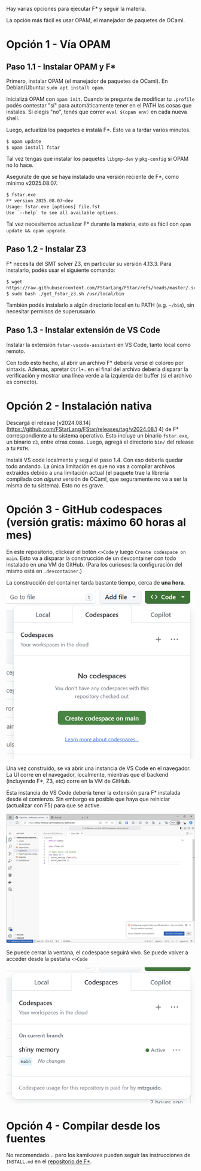 Hay varias opciones para ejecutar F\* y seguir la materia.

La opción más fácil es usar OPAM, el manejador de paquetes
de OCaml.

Opción 1 - Vía OPAM
===================

Paso 1.1 - Instalar OPAM y F\*
------------------------------

Primero, instalar OPAM (el manejador de paquetes de OCaml). En Debian/Ubuntu:
`sudo apt install opam`.

Inicializá OPAM con `opam init`. Cuando te pregunte de modificar tu `.profile`
podés contestar "sí" para automáticamente tener en el PATH las cosas que
instales. Si elegís "no", tenés que correr `eval $(opam env)` en cada nueva
shell.

Luego, actualizá los paquetes e instalá F\*. Esto va a tardar varios minutos.

    $ opam update
    $ opam install fstar

Tal vez tengas que instalar los paquetes `libgmp-dev` y `pkg-config` si OPAM no
lo hace.

Asegurate de que se haya instalado una versión reciente de F\*, como mínimo
v2025.08.07.

    $ fstar.exe
    F* version 2025.08.07~dev
    Usage: fstar.exe [options] file.fst
    Use `--help` to see all available options.

Tal vez necesitemos actualizar F\* durante la materia, esto es fácil
con `opam update && opam upgrade`.

Paso 1.2 - Instalar Z3
----------------------

F* necesita del SMT solver Z3, en particular su versión 4.13.3. Para
instalarlo, podés usar el siguiente comando:

    $ wget https://raw.githubusercontent.com/FStarLang/FStar/refs/heads/master/.scripts/get_fstar_z3.sh
    $ sudo bash ./get_fstar_z3.sh /usr/local/bin

También podés instalarlo a algún directorio local en tu PATH (e.g.
`~/bin`), sin necesitar permisos de superusuario.

Paso 1.3 - Instalar extensión de VS Code
----------------------------------------

Instalar la extensión `fstar-vscode-assistant` en VS Code, tanto local
como remoto.

Con todo esto hecho, al abrir un archivo F\* debería verse el coloreo
por sintaxis. Además, apretar `Ctrl+.` en el final del archivo debería
disparar la verificación y mostrar una línea verde a la izquierda del
buffer (si el archivo es correcto).

Opción 2 - Instalación nativa
=============================

Descargá el release
[v2024.08.14](https://github.com/FStarLang/FStar/releases/tag/v2024.08.1
4) de F\* correspondiente a tu sistema operativo. Esto incluye un
binario `fstar.exe`, un binario `z3`, entre otras cosas. Luego, agregá
el directorio `bin/` del release a tu `PATH`.

Instalá VS code localmente y seguí el paso 1.4. Con eso debería
quedar todo andando. La única limitación es que no vas a compilar
archivos extraídos debido a una limitación actual (el paquete trae la
librería compilada con _alguna_ versión de OCaml, que seguramente no
va a ser la misma de tu sistema). Esto no es grave.

Opción 3 - GitHub codespaces (versión gratis: máximo 60 horas al mes)
=====================================================================

En este repositorio, clickear el botón `<>Code` y luego `Create
codespace on main`. Esto va a disparar la construcción de un
devcontainer con todo instalado en una VM de GitHub. (Para los curiosos:
la configuración del mismo está en `.devcontainer`.)

La construcción del container tarda bastante tiempo, cerca de **una
hora**.

![](./img/codespace1.png)

Una vez construido, se va abrir una instancia de VS Code en el
navegador. La UI corre en el navegador, localmente, mientras que el
backend (incluyendo F\*, Z3, etc) corre en la VM de GitHub.

Esta instancia de VS Code debería tener la extensión para F\*
instalada desde el comienzo. Sin embargo es posible que haya que
reiniciar (actualizar con F5) para que se active.

![](./img/codespace2.png)

Se puede cerrar la ventana, el codespace seguirá vivo. Se puede volver
a acceder desde la pestaña `<>Code`

![](./img/codespace3.png)

Opción 4 - Compilar desde los fuentes
=====================================

No recomendado... pero los kamikazes pueden seguir las instrucciones de
`INSTALL.md` en el [repositorio de F\*](http://github.com/FStarLang/FStar).

